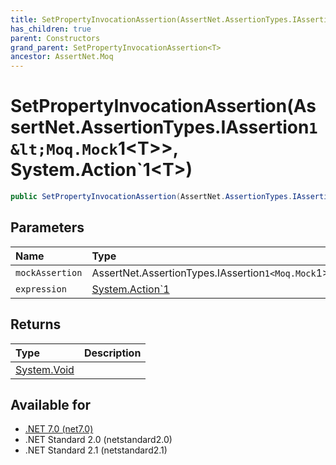 ```yaml
---
title: SetPropertyInvocationAssertion(AssertNet.AssertionTypes.IAssertion`1<Moq.Mock`1<T>>, System.Action`1<T>)
has_children: true
parent: Constructors
grand_parent: SetPropertyInvocationAssertion<T>
ancestor: AssertNet.Moq
---
```

# SetPropertyInvocationAssertion(AssertNet.AssertionTypes.IAssertion`1&lt;Moq.Mock`1&lt;T&gt;&gt;, System.Action`1&lt;T&gt;)

```csharp
public SetPropertyInvocationAssertion(AssertNet.AssertionTypes.IAssertion`1<Moq.Mock`1<T>> mockAssertion, System.Action`1<T> expression);
```

## Parameters
|Name|Type|Description|
|:-|:-|:-|
|`mockAssertion`|AssertNet.AssertionTypes.IAssertion`1<Moq.Mock`1<T>>||
|`expression`|[System.Action`1<T>](https://learn.microsoft.com/en-us/dotnet/api/system.action-1<t>)||

## Returns
|Type|Description|
|:-|:-|
|[System.Void](https://learn.microsoft.com/en-us/dotnet/api/system.void)||

## Available for
- [.NET 7.0 (net7.0)](https://versionsof.net/core/7.0/)
- .NET Standard 2.0 (netstandard2.0)
- .NET Standard 2.1 (netstandard2.1)
